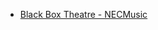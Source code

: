 - [Black Box Theatre - NECMusic](https://necmusic.edu/on-campus/performances-events/streaming-performances/black-box-theatre/)